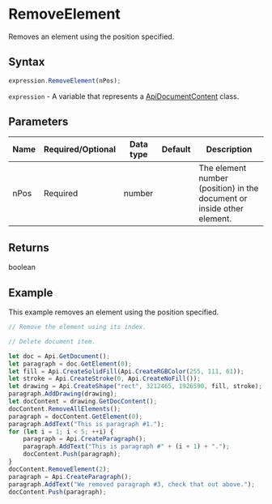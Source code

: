 # RemoveElement

Removes an element using the position specified.

## Syntax

```javascript
expression.RemoveElement(nPos);
```

`expression` - A variable that represents a [ApiDocumentContent](../ApiDocumentContent.md) class.

## Parameters

| **Name** | **Required/Optional** | **Data type** | **Default** | **Description** |
| ------------- | ------------- | ------------- | ------------- | ------------- |
| nPos | Required | number |  | The element number (position) in the document or inside other element. |

## Returns

boolean

## Example

This example removes an element using the position specified.

```javascript editor-docx
// Remove the element using its index.

// Delete document item.

let doc = Api.GetDocument();
let paragraph = doc.GetElement(0);
let fill = Api.CreateSolidFill(Api.CreateRGBColor(255, 111, 61));
let stroke = Api.CreateStroke(0, Api.CreateNoFill());
let drawing = Api.CreateShape("rect", 3212465, 1926590, fill, stroke);
paragraph.AddDrawing(drawing);
let docContent = drawing.GetDocContent();
docContent.RemoveAllElements();
paragraph = docContent.GetElement(0);
paragraph.AddText("This is paragraph #1.");
for (let i = 1; i < 5; ++i) {
	paragraph = Api.CreateParagraph();
	paragraph.AddText("This is paragraph #" + (i + 1) + ".");
	docContent.Push(paragraph);
}
docContent.RemoveElement(2);
paragraph = Api.CreateParagraph();
paragraph.AddText("We removed paragraph #3, check that out above.");
docContent.Push(paragraph);
```

